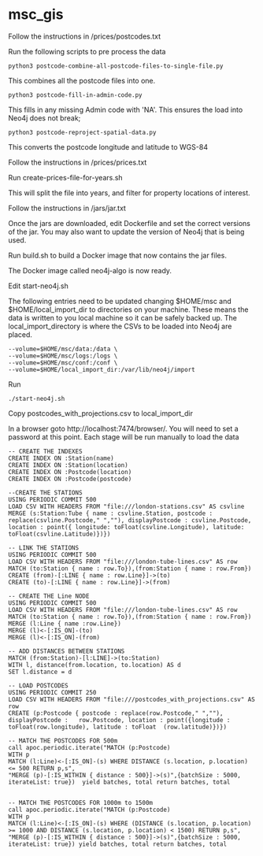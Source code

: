 # msc_gis
Follow the instructions in /prices/postcodes.txt

Run the following scripts to pre process the data

    python3 postcode-combine-all-postcode-files-to-single-file.py 

This combines all the postcode files into one.

    python3 postcode-fill-in-admin-code.py

This fills in any  missing Admin code with 'NA'. This ensures the load into Neo4j does not break;

    python3 postcode-reproject-spatial-data.py

This converts the postcode longitude and latitude to WGS-84

Follow the instructions in /prices/prices.txt

Run create-prices-file-for-years.sh   

This will split the file into years, and filter for property locations of interest.

Follow the instructions in /jars/jar.txt

Once the jars are downloaded, edit Dockerfile and set the correct versions of the jar.
You may also want to update the version of Neo4j that is being used.

Run build.sh to build a Docker image that now contains the jar files.

The Docker image called neo4j-algo is now ready.

Edit start-neo4j.sh

The following entries need to be updated changing $HOME/msc and $HOME/local_import_dir
to directories on your machine.  These means the data is written to you local machine
so it can be safely backed up.  The local_import_directory is where the CSVs to be loaded
into Neo4j are placed.

    --volume=$HOME/msc/data:/data \
    --volume=$HOME/msc/logs:/logs \
    --volume=$HOME/msc/conf:/conf \
    --volume=$HOME/local_import_dir:/var/lib/neo4j/import


Run 

    ./start-neo4j.sh

Copy postcodes_with_projections.csv to local_import_dir

In a browser goto http://localhost:7474/browser/.  You will need to set a password at this point. Each stage will be run manually to load the data

    -- CREATE THE INDEXES  
    CREATE INDEX ON :Station(name)  
    CREATE INDEX ON :Station(location)  
    CREATE INDEX ON :Postcode(location)  
    CREATE INDEX ON :Postcode(postcode) 

    --CREATE THE STATIONS  
    USING PERIODIC COMMIT 500  
    LOAD CSV WITH HEADERS FROM "file:///london-stations.csv" AS csvline  
    MERGE (s:Station:Tube { name : csvline.Station, postcode : replace(csvline.Postcode," ",""), displayPostcode : csvline.Postcode, location : point({ longitude: toFloat(csvline.Longitude), latitude: toFloat(csvline.Latitude)})})

    -- LINK THE STATIONS  
    USING PERIODIC COMMIT 500  
    LOAD CSV WITH HEADERS FROM "file:///london-tube-lines.csv" AS row
    MATCH (to:Station { name : row.To}),(from:Station { name : row.From})
    CREATE (from)-[:LINE { name : row.Line}]->(to) 
    CREATE (to)-[:LINE { name : row.Line}]->(from)  

    -- CREATE THE Line NODE
    USING PERIODIC COMMIT 500  
    LOAD CSV WITH HEADERS FROM "file:///london-tube-lines.csv" AS row  
    MATCH (to:Station { name : row.To}),(from:Station { name : row.From})  
    MERGE (l:Line { name :row.Line})  
    MERGE (l)<-[:IS_ON]-(to)   
    MERGE (l)<-[:IS_ON]-(from)  

    -- ADD DISTANCES BETWEEN STATIONS  
    MATCH (from:Station)-[l:LINE]->(to:Station)  
    WITH l, distance(from.location, to.location) AS d  
    SET l.distance = d  

    -- LOAD POSTCODES  
    USING PERIODIC COMMIT 250  
    LOAD CSV WITH HEADERS FROM "file:///postcodes_with_projections.csv" AS row  
    CREATE (p:Postcode { postcode : replace(row.Postcode," ",""), displayPostcode :   row.Postcode, location : point({longitude : toFloat(row.longitude), latitude : toFloat  (row.latitude)})})  

    -- MATCH THE POSTCODES FOR 500m  
    call apoc.periodic.iterate("MATCH (p:Postcode)   
    WITH p   
    MATCH (l:Line)<-[:IS_ON]-(s) WHERE DISTANCE (s.location, p.location) <= 500 RETURN p,s", 
    "MERGE (p)-[:IS_WITHIN { distance : 500}]->(s)",{batchSize : 5000, iterateList: true})  yield batches, total return batches, total  


    -- MATCH THE POSTCODES FOR 1000m to 1500m
    call apoc.periodic.iterate("MATCH (p:Postcode) 
    WITH p
    MATCH (l:Line)<-[:IS_ON]-(s) WHERE (DISTANCE (s.location, p.location) >= 1000 AND DISTANCE (s.location, p.location) < 1500) RETURN p,s",
    "MERGE (p)-[:IS_WITHIN { distance : 500}]->(s)",{batchSize : 5000, iterateList: true}) yield batches, total return batches, total 










